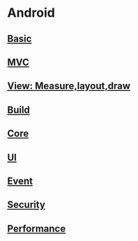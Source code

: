 # Android

## [Basic](android/app/basic/)

## [MVC](android/app/mvc/)

## [View: Measure,layout,draw](android/app/view-mld/)

## [Build](android/app/build/)

## [Core](android/app/core/)

## [UI](android/app/ui/)

## [Event](android/app/event/)

## [Security](android/app/security/)

## [Performance](android/app/performance/)
